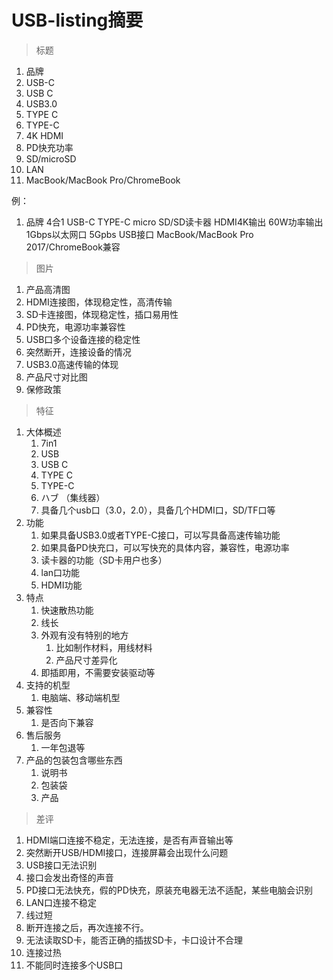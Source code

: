 # USB-listing摘要

> 标题

1. 品牌
2. USB-C
3. USB C
4. USB3.0
5. TYPE C
6. TYPE-C
7. 4K HDMI
8. PD快充功率
9. SD/microSD
10. LAN
11. MacBook/MacBook Pro/ChromeBook

例：

1. 品牌 4合1 USB-C TYPE-C micro SD/SD读卡器 HDMI4K输出 60W功率输出 1Gbps以太网口 5Gpbs USB接口 MacBook/MacBook Pro 2017/ChromeBook兼容


> 图片

1. 产品高清图
2. HDMI连接图，体现稳定性，高清传输
3. SD卡连接图，体现稳定性，插口易用性
4. PD快充，电源功率兼容性
5. USB口多个设备连接的稳定性
6. 突然断开，连接设备的情况
7. USB3.0高速传输的体现
8. 产品尺寸对比图
9. 保修政策

> 特征

1. 大体概述
   1. 7in1
   2. USB
   3. USB C 
   4. TYPE C
   5. TYPE-C
   6. ハブ （集线器）
   7. 具备几个usb口（3.0，2.0），具备几个HDMI口，SD/TF口等
2. 功能
   1. 如果具备USB3.0或者TYPE-C接口，可以写具备高速传输功能
   2. 如果具备PD快充口，可以写快充的具体内容，兼容性，电源功率
   3. 读卡器的功能（SD卡用户也多）
   4. lan口功能
   5. HDMI功能
3. 特点
   1. 快速散热功能
   2. 线长
   3. 外观有没有特别的地方
      1. 比如制作材料，用线材料
      2. 产品尺寸差异化
   4. 即插即用，不需要安装驱动等
4. 支持的机型
   1. 电脑端、移动端机型
5. 兼容性
   1. 是否向下兼容
6. 售后服务
   1. 一年包退等
7. 产品的包装包含哪些东西
   1. 说明书
   2. 包装袋
   3. 产品


> 差评

1. HDMI端口连接不稳定，无法连接，是否有声音输出等
2. 突然断开USB/HDMI接口，连接屏幕会出现什么问题
3. USB接口无法识别
4. 接口会发出奇怪的声音
5. PD接口无法快充，假的PD快充，原装充电器无法不适配，某些电脑会识别
6. LAN口连接不稳定
7. 线过短
8. 断开连接之后，再次连接不行。
9. 无法读取SD卡，能否正确的插拔SD卡，卡口设计不合理
10. 连接过热
11. 不能同时连接多个USB口